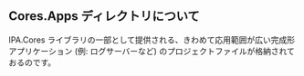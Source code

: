 ## Cores.Apps ディレクトリについて
IPA.Cores ライブラリの一部として提供される、きわめて応用範囲が広い完成形アプリケーション (例: ログサーバーなど) のプロジェクトファイルが格納されておるのです。
